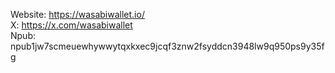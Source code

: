 Website: https://wasabiwallet.io/  
X: https://x.com/wasabiwallet  
Npub: npub1jw7scmeuewhywwytqxkxec9jcqf3znw2fsyddcn3948lw9q950ps9y35fg  
